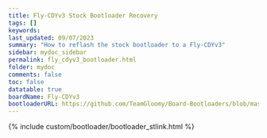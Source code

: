 ```yaml
---
title: Fly-CDYv3 Stock Bootloader Recovery
tags: []
keywords: 
last_updated: 09/07/2023
summary: "How to reflash the stock bootloader to a Fly-CDYv3"
sidebar: mydoc_sidebar
permalink: fly_cdyv3_bootloader.html
folder: mydoc
comments: false
toc: false
datatable: true
boardName: Fly-CDYv3
bootloaderURL: https://github.com/TeamGloomy/Board-Bootloaders/blob/master/STM32F4/Fly-CDYv3-Bootloader.bin
---
```


{% include custom/bootloader/bootloader_stlink.html %}
